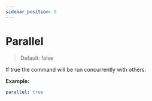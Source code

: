 ```yaml
---
sidebar_position: 5
---
```


# Parallel

> Default: false

If true the command will be run concurrently with others.

**Example:**

```yaml
parallel: true
```
